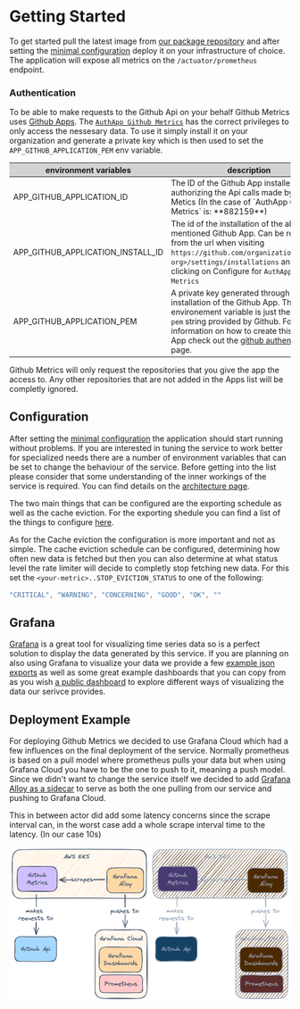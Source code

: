 # Getting Started

To get started pull the latest image from [our package repository](https://github.com/github-insights/github-metrics/pkgs/container/github-metrics)
and after setting the [minimal configuration](configuration/minimal-config.md) 
deploy it on your infrastructure of choice. The application will expose all 
metrics on the `/actuator/prometheus` endpoint.

### Authentication

To be able to make requests to the Github Api on your behalf Github Metrics uses
[Github Apps](https://docs.github.com/en/apps). The [`AuthApp Github Metrics`](https://github.com/apps/authapp-github-metrics)
has the correct privileges to only access the nessesary data. To use it simply install it
on your organization and generate a private key which is then used to set the
`APP_GITHUB_APPLICATION_PEM` env variable. 

<table>
    <thead>
        <tr style="background-color: lightgray;">
            <th>environment variables</th>
            <th>description</th>
        </tr>
    </thead>
    <tbody>
        <tr>
            <td>APP_GITHUB_APPLICATION_ID</td>
            <td>The ID of the Github App installed for authorizing the Api calls made by Github Metics (In the case of `AuthApp Github Metrics` is: **882159**)</td>
        </tr>
        <tr>
            <td>APP_GITHUB_APPLICATION_INSTALL_ID</td>
            <td>
                The id of the installation of the above mentioned Github App. 
                Can be retrived from the url when visiting <code>https://github.com/organizations/&lt;your-org&gt;/settings/installations</code>
                and then clicking on Configure for <code>AuthApp Github Metrics</code>
            </td>
        </tr>
        <tr>
            <td>APP_GITHUB_APPLICATION_PEM</td>
            <td>
                A private key generated through the installation of the Github
                App. This environement variable is just the whole <code>pem</code>
                string provided by Github. For more information on how to create
                this Github App check out the <a href="../github/authentication#setting-up-the-github-app">github authentication</a>
                page.
            </td>
        </tr>
    </tbody>
</table>

Github Metrics will only request the repositories that you give the app the access
to. Any other repositories that are not added in the Apps list will be completly
ignored.

## Configuration

After setting the [minimal configuration](configuration/minimal-config.md) the application should start running without
problems. If you are interested in tuning the service to work better for specialized
needs there are a number of environment variables that can be set to change the
behaviour of the service. Before getting into the list please consider that some
understanding of the inner workings of the service is required. You can find details
on the [architecture page](architecture.md).

The two main things that can be configured are the exporting schedule as well as
the cache eviction. For the exporting shedule you can find a list of the things
to configure [here](configuration/configuration.md). 

As for the Cache eviction the configuration is more important and not as simple.
The cache eviction schedule can be configured, determining how often new data
is fetched but then you can also determine at what status level the rate limiter
will decide to completly stop fetching new data. For this set the `<your-metric>..STOP_EVICTION_STATUS`
to one of the following:

```java
"CRITICAL", "WARNING", "CONCERNING", "GOOD", "OK", ""
```

## Grafana

[Grafana](https://grafana.com/) is a great tool for visualizing time series data
so is a perfect solution to display the data generated by this service. If you
are planning on also using Grafana to visualize your data we provide a few [example
json exports](../images/grafana.json) as well as some great example dashboards that you can copy from as 
you wish [a public dashboard](https://githubmetrics.grafana.net/public-dashboards/b660039905ae43c090b0089a838e0f9a?orgId=1) to explore different ways of
visualizing the data our serivce provides.

## Deployment Example

For deploying Github Metrics we decided to use Grafana Cloud which had a few
influences on the final deployment of the service. Normally prometheus is based
on a pull model where prometheus pulls your data but when using Grafana Cloud
you have to be the one to push to it, meaning a push model. Since we didn't want
to change the service itself we decided to add [Grafana Alloy as a sidecar](https://grafana.com/docs/alloy/latest/get-started/deploy/#as-a-container-sidecar)
to serve as both the one pulling from our service and pushing to Grafana Cloud.

This in between actor did add some latency concerns since the scrape interval can,
in the worst case add a whole scrape interval time to the latency. (In our case
10s)

<div style="display: flex; justify-content: center;">
    <img
        width="50%"
        src="../images/deployment-light.png#only-light"
    />
    <img 
        width="50%"
        src="../images/deployment-dark.png#only-dark"
    />
</div>
